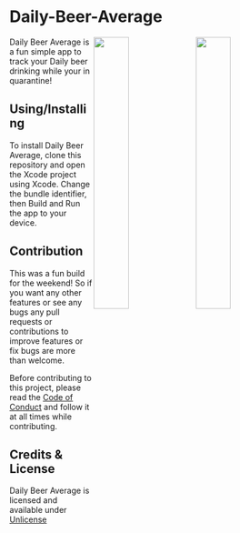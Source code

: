 # Daily-Beer-Average

<img src="https://github.com/justSomeBeardedDev/Daily-Beer-Average/blob/master/Screen%20Shot%202020-04-17%20at%204.58.16%20PM.png" align="right" width="35%"></img>
<img src="https://github.com/justSomeBeardedDev/Daily-Beer-Average/blob/master/Screen%20Shot%202020-04-17%20at%204.59.21%20PM.png" align="right" width="35%"></img>

Daily Beer Average is a fun simple app to track your Daily beer drinking while your in quarantine!
## Using/Installing
To install Daily Beer Average, clone this repository and open the Xcode project using Xcode. Change the bundle identifier, then Build and Run the app to your device.
## Contribution
This was a fun build for the weekend! So if you want any other features or see any bugs any pull requests or contributions to improve features or fix bugs are more than welcome.

Before contributing to this project, please read the [Code of Conduct](CODE_OF_CONDUCT.md) and follow it at all times while contributing.


## Credits & License
Daily Beer Average is licensed and available under [Unlicense](LICENSE) 

